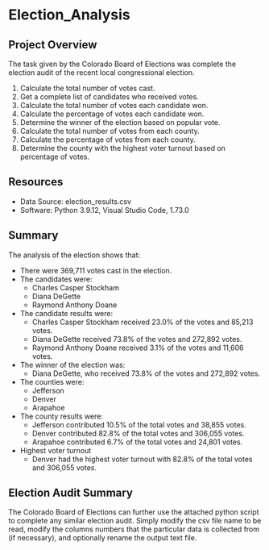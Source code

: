# Election_Analysis

## Project Overview
The task given by the Colorado Board of Elections was complete the election audit of the recent local congressional election.

1. Calculate the total number of votes cast.
2. Get a complete list of candidates who received votes.
3. Calculate the total number of votes each candidate won.
4. Calculate the percentage of votes each candidate won.
5. Determine the winner of the election based on popular vote.
6. Calculate the total number of votes from each county.
7. Calculate the percentage of votes from each county.
8. Determine the county with the highest voter turnout based on percentage of votes.

## Resources
- Data Source: election_results.csv
- Software: Python 3.9.12, Visual Studio Code, 1.73.0

## Summary
The analysis of the election shows that:
- There were 369,711 votes cast in the election.
- The candidates were:
    - Charles Casper Stockham
    - Diana DeGette
    - Raymond Anthony Doane
- The candidate results were:
    - Charles Casper Stockham received 23.0% of the votes and 85,213 votes.
    - Diana DeGette received 73.8% of the votes and 272,892 votes.
    - Raymond Anthony Doane received 3.1% of the votes and 11,606 votes.
- The winner of the election was:
    - Diana DeGette, who received 73.8% of the votes and 272,892 votes.
- The counties were:
    - Jefferson
    - Denver
    - Arapahoe
- The county results were:
    - Jefferson contributed 10.5% of the total votes and 38,855 votes.
    - Denver contributed 82.8% of the total votes and 306,055 votes.
    - Arapahoe contributed 6.7% of the total votes and 24,801 votes.
- Highest voter turnout
    - Denver had the highest voter turnout with 82.8% of the total votes and 306,055 votes.
    
## Election Audit Summary
    
The Colorado Board of Elections can further use the attached python script to complete any similar election audit. Simply modify the csv file name to be read, modify the columns numbers that the particular data is collected from (if necessary), and optionally rename the output text file. 
